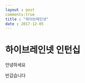 ```yaml
---
layout : post
comments:true
title : "하이브레인넷"
date : 2017-12-05
---
```



하이브레인넷 인턴십
==================

안녕하세요

반갑습니다


